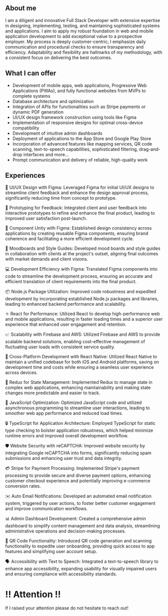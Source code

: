 ## About me
I am a diligent and innovative Full Stack Developer with extensive expertise in designing, implementing, testing, and maintaining sophisticated systems and applications. I aim to apply my robust foundation in web and mobile application development to add exceptional value to a prospective employer. My process is deeply customer-centric; I emphasize daily communication and procedural checks to ensure transparency and efficiency. Adaptability and flexibility are hallmarks of my methodology, with a consistent focus on delivering the best outcomes.

## What I can offer

*	Development of mobile apps, web applications, Progressive Web Applications (PWAs), and fully functional websites from MVPs to complete systems
*	Database architecture and optimization
*	Integration of APIs for functionalities such as Stripe payments or dynamic PDF generation
*	UI/UX design framework construction using tools like Figma
*	Implementation of responsive designs for optimal cross-device compatibility
*	Development of intuitive admin dashboards
*	Deployment of applications to the App Store and Google Play Store
*	Incorporation of advanced features like mapping services, QR code scanning, text-to-speech capabilities, sophisticated filtering, drag-and-drop interfaces and more...
*	Prompt communication and delivery of reliable, high-quality work

## Experiences

🎨 UI/UX Design with Figma: Leveraged Figma for initial UI/UX designs to streamline client feedback and enhance the design approval process, significantly reducing time from concept to prototype.

🔁 Prototyping for Feedback: Integrated client and user feedback into interactive prototypes to refine and enhance the final product, leading to improved user satisfaction post-launch.

🧩 Component Unity with Figma: Established design consistency across applications by creating reusable Figma components, ensuring brand coherence and facilitating a more efficient development cycle.

🌈 Moodboards and Style Guides: Developed mood boards and style guides in collaboration with clients at the project's outset, aligning final outcomes with market demands and client visions.

💻 Development Efficiency with Figma: Translated Figma components into code to streamline the development process, ensuring an accurate and efficient translation of client requirements into the final product.

📦 Node.js Package Utilization: Improved code robustness and expedited development by incorporating established Node.js packages and libraries, leading to enhanced backend performance and scalability.

⚛️ React for Performance: Utilized React to develop high-performance web and mobile applications, resulting in faster loading times and a superior user experience that enhanced user engagement and retention.

📈 Scalability with Firebase and AWS: Utilized Firebase and AWS to provide scalable backend solutions, enabling cost-effective management of fluctuating user loads with consistent service quality.

📱 Cross-Platform Development with React Native: Utilized React Native to maintain a unified codebase for both iOS and Android platforms, saving on development time and costs while ensuring a seamless user experience across devices.

🔄 Redux for State Management: Implemented Redux to manage state in complex web applications, enhancing maintainability and making state changes more predictable and easier to track.

🚀 JavaScript Optimization: Optimized JavaScript code and utilized asynchronous programming to streamline user interactions, leading to smoother web app performance and reduced load times.

🔒 TypeScript for Application Architecture: Employed TypeScript for static type checking to bolster application robustness, which helped minimize runtime errors and improved overall development workflow.

🛡️ Website Security with reCAPTCHA: Improved website security by integrating Google reCAPTCHA into forms, significantly reducing spam submissions and enhancing user trust and data integrity.

💳 Stripe for Payment Processing: Implemented Stripe's payment processing to provide secure and diverse payment options, enhancing customer checkout experience and potentially improving e-commerce conversion rates.

✉️ Auto Email Notifications: Developed an automated email notification system, triggered by user actions, to foster better customer engagement and improve communication workflows.

📊 Admin Dashboard Development: Created a comprehensive admin dashboard to simplify content management and data analysis, streamlining administrative operations and decision-making processes.

📲 QR Code Functionality: Introduced QR code generation and scanning functionality to expedite user onboarding, providing quick access to app features and simplifying user account setup.

🗣️ Accessibility with Text to Speech: Integrated a text-to-speech library to enhance app accessibility, expanding usability for visually impaired users and ensuring compliance with accessibility standards.


# ‼️ Attention ‼️

If I raised your attention please do not hesitate to reach out!
